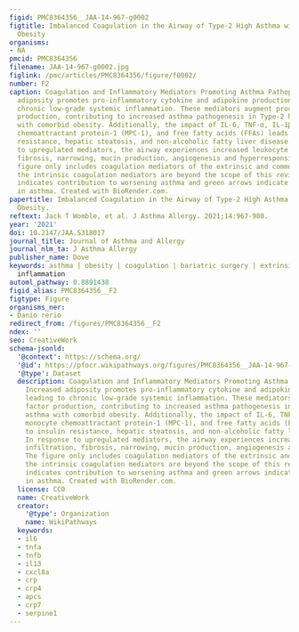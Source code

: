 ```yaml
---
figid: PMC8364356__JAA-14-967-g0002
figtitle: Imbalanced Coagulation in the Airway of Type-2 High Asthma with Comorbid
  Obesity
organisms:
- NA
pmcid: PMC8364356
filename: JAA-14-967-g0002.jpg
figlink: /pmc/articles/PMC8364356/figure/f0002/
number: F2
caption: Coagulation and Inflammatory Mediators Promoting Asthma Pathophysiology Increased
  adiposity promotes pro-inflammatory cytokine and adipokine production leading to
  chronic low-grade systemic inflammation. These mediators augment procoagulant factor
  production, contributing to increased asthma pathogenesis in Type-2 high asthma
  with comorbid obesity. Additionally, the impact of IL-6, TNF-α, IL-1β, monocyte
  chemoattractant protein-1 (MPC-1), and free fatty acids (FFAs) leads to insulin
  resistance, hepatic steatosis, and non-alcoholic fatty liver disease. In response
  to upregulated mediators, the airway experiences increased leukocyte infiltration,
  fibrosis, narrowing, mucin production, angiogenesis and hyperresponsiveness. The
  figure only includes coagulation mediators of the extrinsic and common pathway;
  the intrinsic coagulation mediators are beyond the scope of this review. Red arrows
  indicates contribution to worsening asthma and green arrows indicate improvement
  in asthma. Created with BioRender.com.
papertitle: Imbalanced Coagulation in the Airway of Type-2 High Asthma with Comorbid
  Obesity.
reftext: Jack T Womble, et al. J Asthma Allergy. 2021;14:967-980.
year: '2021'
doi: 10.2147/JAA.S318017
journal_title: Journal of Asthma and Allergy
journal_nlm_ta: J Asthma Allergy
publisher_name: Dove
keywords: asthma | obesity | coagulation | bariatric surgery | extrinsic pathway |
  inflammation
automl_pathway: 0.8891438
figid_alias: PMC8364356__F2
figtype: Figure
organisms_ner:
- Danio rerio
redirect_from: /figures/PMC8364356__F2
ndex: ''
seo: CreativeWork
schema-jsonld:
  '@context': https://schema.org/
  '@id': https://pfocr.wikipathways.org/figures/PMC8364356__JAA-14-967-g0002.html
  '@type': Dataset
  description: Coagulation and Inflammatory Mediators Promoting Asthma Pathophysiology
    Increased adiposity promotes pro-inflammatory cytokine and adipokine production
    leading to chronic low-grade systemic inflammation. These mediators augment procoagulant
    factor production, contributing to increased asthma pathogenesis in Type-2 high
    asthma with comorbid obesity. Additionally, the impact of IL-6, TNF-α, IL-1β,
    monocyte chemoattractant protein-1 (MPC-1), and free fatty acids (FFAs) leads
    to insulin resistance, hepatic steatosis, and non-alcoholic fatty liver disease.
    In response to upregulated mediators, the airway experiences increased leukocyte
    infiltration, fibrosis, narrowing, mucin production, angiogenesis and hyperresponsiveness.
    The figure only includes coagulation mediators of the extrinsic and common pathway;
    the intrinsic coagulation mediators are beyond the scope of this review. Red arrows
    indicates contribution to worsening asthma and green arrows indicate improvement
    in asthma. Created with BioRender.com.
  license: CC0
  name: CreativeWork
  creator:
    '@type': Organization
    name: WikiPathways
  keywords:
  - il6
  - tnfa
  - tnfb
  - il13
  - cxcl8a
  - crp
  - crp4
  - apcs
  - crp7
  - serpine1
---
```

